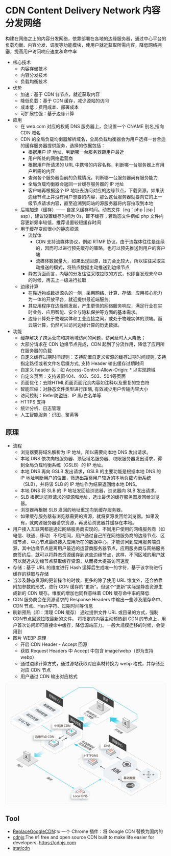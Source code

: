 # CDN Content Delivery Network 内容分发网络

构建在网络之上的内容分发网络，依靠部署在各地的边缘服务器，通过中心平台的负载均衡、内容分发、调度等功能模块，使用户就近获取所需内容，降低网络拥塞，提高用户访问响应速度和命中率

* 核心技术
  - 内容存储技术
  - 内容分发技术
  - 负载均衡技术
* 优势
  - 加速：基于 CDN 各节点，就近获取内容
  - 降低负载：基于 CDN 缓存，减少源站的访问
  - 成本低：费用成本、部署成本
  - 可扩展性强：基于边缘计算
* 应用
  - 在 web.com 对应的权威 DNS 服务器上，会设置一个 CNAME 别名,指向 CDN 域名
  - CDN 的全局负载均衡器解析域名，全局负载均衡器会为用户选择一台合适的缓存服务器提供服务，选择的依据包括：
    + 根据用户 IP 地址，判断哪一台服务器距用户最近
    + 用户所处的网络运营商
    + 根据用户所请求的 URL 中携带的内容名称，判断哪一台服务器上有用户所需的内容
    + 查询各个服务器当前的负载情况，判断哪一台服务器尚有服务能力
    + 全局负载均衡器会返回一台缓存服务器的 IP 地址
    + 客户端再根据这个 IP 地址去访问对应的边缘节点，下载资源。如果该边缘节点上并没有用户想要的内容，那么这台服务器就要向它的上一级节点请求内容，直至追溯到网站的源服务器将内容拉取到本地
  - 后端加速（缓存）—— 自定义缓存时间。动态文件（eg：php | jsp | asp），建议设置缓存时间为 0s，即不缓存；若动态文件例如 php 文件内容更新频率较低，推荐设置较短缓存时间
  - 用于缓存变动很小的静态资源
    + 流媒体
      * CDN 支持流媒体协议，例如 RTMP 协议。由于流媒体往往是连续的，因而可以进行预先缓存的策略，也可以预先推送到用户的客户端
      * 流媒体数据量大，如果出现回源，压力会比较大，所以往往采取主动推送的模式，将热点数据主动推送到边缘节点
    + 静态页面而言，内容的分发往往采取拉取的方式，也即当发现未命中的时候，再去上一级进行拉取
  - 边缘计算
    + 在靠近物或数据源头的一侧，采用网络、计算、存储、应用核心能力为一体的开放平台，就近提供最近端服务。
    + 其应用程序在边缘侧发起，产生更快的网络服务响应，满足行业在实时业务、应用智能、安全与隐私保护等方面的基本需求。
    + 边缘计算处于物理实体和工业连接之间，或处于物理实体的顶端。而云端计算，仍然可以访问边缘计算的历史数据。
* 功能
  - 缓存解决了跨运营商和跨地域访问的问题，访问延时大大降低；
  - 大部分请求在 CDN 边缘节点完成，CDN 起到了分流作用，降低了应用所在服务器的负载
  - 自定义缓存过期时间规则：支持配置自定义资源的缓存过期时间规则, 支持指定路径或者文件名后缀方式, 支持 Header 输出缓存过期时间
  - 自定义 header 头：如 Access-Control-Allow-Origin: * 以实现跨域
  - 自定义页面：支持设置404、403、503、504等页面
  - 页面优化：去除HTML页面页面冗余内容如注释以及重复的空白符
  - 智能压缩：对静态文件类型进行压缩, 有效减少用户传输内容大小
  - 访问控制：Refer防盗链、IP 黑/白名单等
  - HTTPS 支持
  - 统计分析、日志管理
  - 人工智能服务：识图、鉴黄等

## 原理

* 流程
  - 浏览器要将域名解析为 IP 地址，所以需要向本地 DNS 发出请求。
  - 本地 DNS 依次向根服务器、顶级域名服务器、权限服务器发出请求，得到全局负载均衡系统（GSLB）的 IP 地址。
  - 本地 DNS 再向 GSLB 发出请求，GSLB 的主要功能是根据本地 DNS 的 IP 地址判断用户的位置，筛选出距离用户较近的本地负载均衡系统（SLB），并将该 SLB 的 IP 地址作为结果返回给本地 DNS。
  - 本地 DNS 将 SLB 的 IP 地址发回给浏览器，浏览器向 SLB 发出请求。
  - SLB 根据浏览器请求的资源和地址，选出最优的缓存服务器发回给浏览器。
  - 浏览器再根据 SLB 发回的地址重定向到缓存服务器。
  - 如果缓存服务器有浏览器需要的资源，就将资源发回给浏览器。如果没有，就向源服务器请求资源，再发给浏览器并缓存在本地。
* 用户接入互联网都是通过网络服务商实现的，不同用户使用的网络服务商（如电信、联通、移动）不尽相同，用户通过自己所在网络服务商的边缘节点、区域节点、中心节点最终接入应用所在的数据中心，才能访问到应用服务端资源，其中边缘节点是离用户最近的运营商服务器节点，应用服务商与网络服务商签约后，就可以将静态资源缓存到这些边缘节点，这样，不同区域的用户就可以就近从边缘节点获取缓存资源，从而极大提高访问速度
* 存储：基于 URL 的维度进行 Hash 运算后生成唯一的字符，基于该字符进行缓存的获取与存储
* 当涉及静态资源的更新操作的时候，更多的除了使用 URL 维度外，还会依靠附加参数的形式，进行 CDN 缓存的“更新”。但这个“更新”实际是静态资源生成新的 CDN 缓存。维度的增加也同样意味着 CDN 缓存命中率的降低
* CDN 服务商会在资源请求的 Response Headers 中输出一些涉及缓存命中、CDN 节点、Hash字符、过期时间等信息
* 刷新预热（即：清理 CDN 缓存） 通过提供文件 URL 或目录的方式，强制CDN节点回源拉取最新的文件。 将指定的内容主动预热到 CDN 的节点上，用户首次访问即可直接命中缓存，降低源站压力。一般大规模迁移的时候，会使用到
* 图片 WEBP 原理
  - 开启 CDN Header - Accept 回源
  - 获取 Request Headers 中 Accept 中包含 image/webp（即为支持webp）
  - 通过边缘计算方式，通过源站获取对应素材转换为 webp 格式，并存储至对应 CDN 节点
  - 用户通过 CDN 输出对应格式

![原理](../_static/cdn.jpg "Optional title")

## Tool

* [ReplaceGoogleCDN](https://github.com/justjavac/ReplaceGoogleCDN):♋️ 一个 Chrome 插件：将 Google CDN 替换为国内的
* [cdnjs](https://github.com/cdnjs/cdnjs):The #1 free and open source CDN built to make life easier for developers. <https://cdnjs.com>
* [staticdn](https://cdn.con.sh/)
